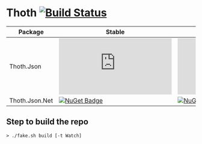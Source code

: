 # Thoth [![Build Status](https://travis-ci.org/MangelMaxime/Thoth.svg?branch=master)](https://travis-ci.org/MangelMaxime/Thoth)


Package | Stable | Prerelease
--- | --- | ---
Thoth.Json | [![NuGet Badge](https://buildstats.info/nuget/Thoth.Json)](https://www.nuget.org/packages/Thoth.Json/) | [![NuGet Badge](https://buildstats.info/nuget/Thoth.Json?includePreReleases=true)](https://www.nuget.org/packages/Thoth.Json/)
Thoth.Json.Net | [![NuGet Badge](https://buildstats.info/nuget/Thoth.Json.Net)](https://www.nuget.org/packages/Thoth.Json.Net/) | [![NuGet Badge](https://buildstats.info/nuget/Thoth.Json.Net?includePreReleases=true)](https://www.nuget.org/packages/Thoth.Json.Net/)

## Step to build the repo

```shell
> ./fake.sh build [-t Watch]
```
